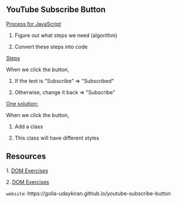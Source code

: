 <h2>YouTube Subscribe Button</h2>

<p><ins>Process for JavaScript</ins>

1. Figure out what steps we need (algorithm)

2. Convert these steps into code</p>

<p><ins>Steps</ins>

When we click the button,

1. If the text is "Subscribe" => "Subscribed"

2. Otherwise, change it back => "Subscribe"</p>

<p><ins>One solution:</ins>

When we click the button,

1. Add a class

2. This class will have different styles</p>

<h2>Resources</h2>
<p>1. <a href="https://supersimple.dev/projects/dom">DOM Exercises</a></p>
<p>2. <a href="https://supersimple.dev/projects/dom-with-css">DOM Exercises</a></p>
<code>website</code>: https://golla-udaykiran.github.io/youtube-subscribe-button